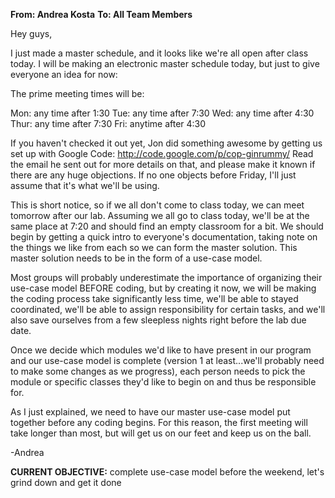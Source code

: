 **From: Andrea Kosta**
**To: All Team Members**

Hey guys,

I just made a master schedule, and it looks like we're all open after class today. I will be making an electronic master schedule today, but just to give everyone an idea for now:

The prime meeting times will be:

Mon:  any time after 1:30
Tue:   any time after 7:30
Wed: any time after 4:30
Thur:  any time after 7:30
Fri:    anytime after 4:30

If you haven't checked it out yet, Jon did something awesome by getting us set up with Google Code: http://code.google.com/p/cop-ginrummy/
Read the email he sent out for more details on that, and please make it known if there are any huge objections. If no one objects before Friday,
I'll just assume that it's what we'll be using.

This is short notice, so if we all don't come to class today, we can meet tomorrow after our lab. Assuming we all go to class today, we'll be at
the same place at 7:20 and should find an empty classroom for a bit. We should begin by getting a quick intro to everyone's documentation,
taking note on the things we like from each so we can form the master solution. This master solution needs to be in the form of a use-case model.

Most groups will probably underestimate the importance of organizing their use-case model BEFORE coding, but by creating it now, we will be making
the coding process take significantly less time, we'll be able to stayed coordinated, we'll be able to assign responsibility for certain tasks, and we'll also
save ourselves from a few sleepless nights right before the lab due date.

Once we decide which modules we'd like to have present in our program and our use-case model is complete (version 1 at least...we'll probably need to
make some changes as we progress), each person needs to pick the module or specific classes they'd like to begin on and thus be responsible for.

As I just explained, we need to have our master use-case model put together before any coding begins. For this reason, the first meeting will take
longer than most, but will get us on our feet and keep us on the ball.

-Andrea

**CURRENT OBJECTIVE:**  complete use-case model before the weekend, let's grind down and get it done